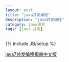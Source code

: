 ```yaml
---
layout: post
title: "java并发编程"
description: "java并发编程"
category: java语言
tags: [java 并发]
---
```

{% include JB/setup %}

[java7并发编程指南中文版](http://ifeve.com/java-7-concurrency-cookbook/ "并发编程")  
